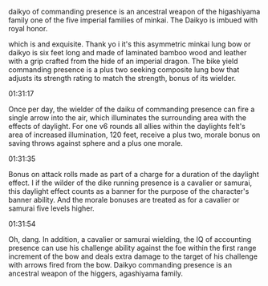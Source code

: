 daikyo of commanding presence is an ancestral weapon of the higashiyama family one of the five imperial families of minkai. The Daikyo is imbued with royal honor.
 
 which is and exquisite. Thank yo i it's this asymmetric minkai lung bow or daikyo is six feet long and made of laminated bamboo wood and leather with a grip crafted from the hide of an imperial dragon. The bike yield commanding presence is a plus two seeking composite lung bow that adjusts its strength rating to match the strength, bonus of its wielder.

01:31:17

Once per day, the wielder of the daiku of commanding presence can fire a single arrow into the air, which illuminates the surrounding area with the effects of daylight. For one v6 rounds all allies within the daylights felt's area of increased illumination, 120 feet, receive a plus two, morale bonus on saving throws against sphere and a plus one morale.

01:31:35

Bonus on attack rolls made as part of a charge for a duration of the daylight effect. I if the wilder of the dike running presence is a cavalier or samurai, this daylight effect counts as a banner for the purpose of the character's banner ability. And the morale bonuses are treated as for a cavalier or samurai five levels higher.

01:31:54

Oh, dang. In addition, a cavalier or samurai wielding, the IQ of accounting presence can use his challenge ability against the foe within the first range increment of the bow and deals extra damage to the target of his challenge with arrows fired from the bow. Daikyo commanding presence is an ancestral weapon of the higgers, agashiyama family.
